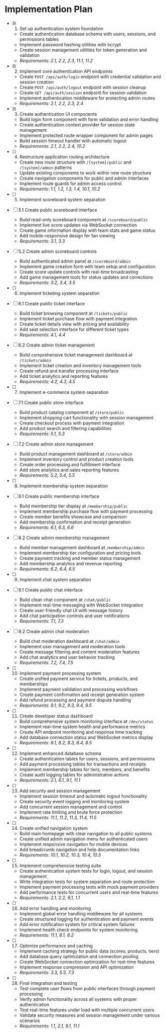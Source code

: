 # Implementation Plan

- [x] 1. Set up authentication system foundation
  - Create authentication database schema with users, sessions, and permissions tables
  - Implement password hashing utilities with bcrypt
  - Create session management utilities for token generation and validation
  - _Requirements: 2.1, 2.2, 2.3, 11.1, 11.2_

- [x] 2. Implement core authentication API endpoints
  - Create `POST /api/auth/login` endpoint with credential validation and session creation
  - Create `POST /api/auth/logout` endpoint with session cleanup
  - Create `GET /api/auth/session` endpoint for session validation
  - Implement authentication middleware for protecting admin routes
  - _Requirements: 2.1, 2.2, 2.3, 2.4_

- [x] 3. Create authentication UI components
  - Build login form component with form validation and error handling
  - Create authentication context provider for session state management
  - Implement protected route wrapper component for admin pages
  - Build session timeout handler with automatic logout
  - _Requirements: 2.1, 2.2, 2.4, 10.2_

- [ ] 4. Restructure application routing architecture
  - Create new route structure with `/[system]/public` and `/[system]/admin` patterns
  - Update existing components to work within new route structure
  - Create navigation components for public and admin interfaces
  - Implement route guards for admin access control
  - _Requirements: 1.1, 1.2, 1.3, 1.4, 10.1, 10.2_

- [ ] 5. Implement scoreboard system separation
- [ ] 5.1 Create public scoreboard interface
  - Build read-only scoreboard component at `/scoreboard/public`
  - Implement live score updates via WebSocket connection
  - Create game information display with team stats and game status
  - Add mobile-responsive design for fan viewing
  - _Requirements: 3.1, 3.3_

- [ ] 5.2 Create admin scoreboard controls
  - Build authenticated admin panel at `/scoreboard/admin`
  - Implement game creation form with team setup and configuration
  - Create score update controls with real-time broadcasting
  - Add game management tools for status updates and corrections
  - _Requirements: 3.2, 3.4, 3.5_

- [ ] 6. Implement ticketing system separation
- [ ] 6.1 Create public ticket interface
  - Build ticket browsing component at `/tickets/public`
  - Implement ticket purchase flow with payment integration
  - Create ticket details view with pricing and availability
  - Add seat selection interface for different ticket types
  - _Requirements: 4.1, 4.4_

- [ ] 6.2 Create admin ticket management
  - Build comprehensive ticket management dashboard at `/tickets/admin`
  - Implement ticket creation and inventory management tools
  - Create refund and transfer processing interface
  - Add ticket analytics and reporting features
  - _Requirements: 4.2, 4.3, 4.5_

- [ ] 7. Implement e-commerce system separation
- [ ] 7.1 Create public store interface
  - Build product catalog component at `/store/public`
  - Implement shopping cart functionality with session management
  - Create checkout process with payment integration
  - Add product search and filtering capabilities
  - _Requirements: 5.1, 5.3_

- [ ] 7.2 Create admin store management
  - Build product management dashboard at `/store/admin`
  - Implement inventory control and product creation tools
  - Create order processing and fulfillment interface
  - Add store analytics and sales reporting features
  - _Requirements: 5.2, 5.4, 5.5_

- [ ] 8. Implement membership system separation
- [ ] 8.1 Create public membership interface
  - Build membership tier display at `/membership/public`
  - Implement membership purchase flow with payment processing
  - Create member benefits showcase and comparison
  - Add membership confirmation and receipt generation
  - _Requirements: 6.1, 6.3, 6.6_

- [ ] 8.2 Create admin membership management
  - Build member management dashboard at `/membership/admin`
  - Implement membership tier configuration and pricing tools
  - Create payment tracking and member status management
  - Add membership analytics and revenue reporting
  - _Requirements: 6.2, 6.4, 6.5_

- [ ] 9. Implement chat system separation
- [ ] 9.1 Create public chat interface
  - Build clean chat component at `/chat/public`
  - Implement real-time messaging with WebSocket integration
  - Create user-friendly chat UI with message history
  - Add chat participation controls and user notifications
  - _Requirements: 7.1, 7.3_

- [ ] 9.2 Create admin chat moderation
  - Build chat moderation dashboard at `/chat/admin`
  - Implement user management and moderation tools
  - Create message filtering and content moderation features
  - Add chat analytics and user behavior tracking
  - _Requirements: 7.2, 7.4, 7.5_

- [ ] 10. Implement payment processing system
  - Create unified payment service for tickets, products, and memberships
  - Implement payment validation and processing workflows
  - Create payment confirmation and receipt generation system
  - Add refund processing and payment dispute handling
  - _Requirements: 9.1, 9.2, 9.3, 9.4, 9.5_

- [ ] 11. Create developer status dashboard
  - Build comprehensive system monitoring interface at `/dev/status`
  - Implement real-time system health and performance metrics
  - Create API endpoint monitoring and response time tracking
  - Add database connection status and WebSocket metrics display
  - _Requirements: 8.1, 8.2, 8.3, 8.4, 8.5_

- [ ] 12. Implement enhanced database schema
  - Create authentication tables for users, sessions, and permissions
  - Add payment processing tables for transactions and receipts
  - Implement membership tables for tiers, members, and benefits
  - Create audit logging tables for administrative actions
  - _Requirements: 2.1, 6.1, 9.1, 11.1_

- [ ] 13. Add security and session management
  - Implement session timeout and automatic logout functionality
  - Create security event logging and monitoring system
  - Add concurrent session management and control
  - Implement rate limiting and brute force protection
  - _Requirements: 11.1, 11.2, 11.3, 11.4, 11.5_

- [ ] 14. Create unified navigation system
  - Build main homepage with clear navigation to all public systems
  - Create unified admin navigation menu for authenticated users
  - Implement responsive navigation for mobile devices
  - Add breadcrumb navigation and help documentation links
  - _Requirements: 10.1, 10.2, 10.3, 10.4, 10.5_

- [ ] 15. Implement comprehensive testing suite
  - Create authentication system tests for login, logout, and session management
  - Write integration tests for system separation and route protection
  - Implement payment processing tests with mock payment providers
  - Add performance tests for concurrent users and real-time features
  - _Requirements: 2.1, 2.2, 9.1, 1.1_

- [ ] 16. Add error handling and monitoring
  - Implement global error handling middleware for all systems
  - Create structured logging for authentication and payment events
  - Add error notification system for critical system failures
  - Implement health check endpoints for system monitoring
  - _Requirements: 11.1, 8.1, 8.2_

- [ ] 17. Optimize performance and caching
  - Implement caching strategy for public data (scores, products, tiers)
  - Add database query optimization and connection pooling
  - Create WebSocket connection optimization for real-time features
  - Implement response compression and API optimization
  - _Requirements: 3.3, 5.3, 7.3_

- [ ] 18. Final integration and testing
  - Test complete user flows from public interfaces through payment processing
  - Verify admin functionality across all systems with proper authentication
  - Test real-time features under load with multiple concurrent users
  - Validate security measures and session management under various scenarios
  - _Requirements: 1.1, 2.1, 9.1, 11.1_